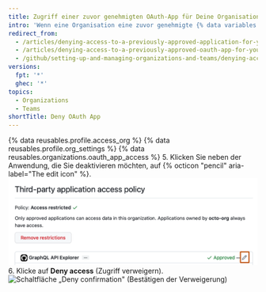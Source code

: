 ```yaml
---
title: Zugriff einer zuvor genehmigten OAuth-App für Deine Organisation verweigern
intro: 'Wenn eine Organisation eine zuvor genehmigte {% data variables.product.prodname_oauth_app %} nicht mehr benötigt, können die Inhaber den Zugriff der Anwendung auf die Ressourcen der Organisation widerrufen.'
redirect_from:
  - /articles/denying-access-to-a-previously-approved-application-for-your-organization/
  - /articles/denying-access-to-a-previously-approved-oauth-app-for-your-organization
  - /github/setting-up-and-managing-organizations-and-teams/denying-access-to-a-previously-approved-oauth-app-for-your-organization
versions:
  fpt: '*'
  ghec: '*'
topics:
  - Organizations
  - Teams
shortTitle: Deny OAuth App
---
```


{% data reusables.profile.access_org %}
{% data reusables.profile.org_settings %}
{% data reusables.organizations.oauth_app_access %}
5. Klicken Sie neben der Anwendung, die Sie deaktivieren möchten, auf {% octicon "pencil" aria-label="The edit icon" %}. ![Symbol für Bearbeiten](/assets/images/help/settings/settings-third-party-deny-edit.png)
6. Klicke auf **Deny access** (Zugriff verweigern). ![Schaltfläche „Deny confirmation" (Bestätigen der Verweigerung)](/assets/images/help/settings/settings-third-party-deny-confirm.png)
